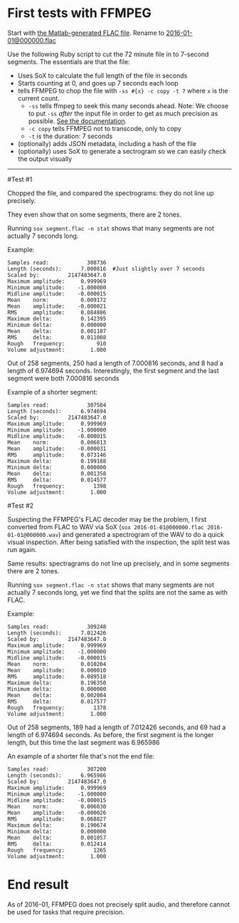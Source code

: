 # First tests with FFMPEG

Start with [the Matlab-generated FLAC file](https://archive.org/details/72MinuteAudioFileWithTonesAt7SecondIntervals).
Rename to 2016-01-01@000000.flac

Use the following Ruby script to cut the 72 minute file in to 7-second segments.
The essentials are that the file:

- Uses SoX to calculate the full length of the file in seconds
- Starts counting at 0, and goes up 7 seconds each loop
- tells FFMPEG to chop the file with `-ss #{x} -c copy -t 7` where `x` is the current count.
	- `-ss` tells ffmpeg to seek this many seconds ahead. Note: We choose to put `-ss` *after* the input file in order to get as much precision as possible. [See the documentation](https://trac.ffmpeg.org/wiki/Seeking).
	- `-c copy` tells FFMPEG not to transcode, only to copy
	- `-t` is the duration: 7 seconds
- (optionally) adds JSON metadata, including a hash of the file
- (optionally) uses SoX to generate a sectrogram so we can easily check the output visually


---

#Test #1

Chopped the file, and compared the spectrograms: they do not line up precisely.

They even show that on some segments, there are 2 tones.

Running `sox segment.flac -n stat` shows that many segments are not actually 7 seconds long.

Example:

```
Samples read:            308736
Length (seconds):      7.000816  #Just slightly over 7 seconds
Scaled by:         2147483647.0
Maximum amplitude:     0.999969
Minimum amplitude:    -1.000000
Midline amplitude:    -0.000015
Mean    norm:          0.009172
Mean    amplitude:    -0.000021
RMS     amplitude:     0.084886
Maximum delta:         0.142395
Minimum delta:         0.000000
Mean    delta:         0.001187
RMS     delta:         0.011008
Rough   frequency:          910
Volume adjustment:        1.000
```

Out of 258 segments, 250 had a length of 7.000816 seconds, and 8 had a length of 6.974694 seconds.
Interestingly, the first segment and the last segment were both 7.000816 seconds

Example of a shorter segment:

```
Samples read:            307584
Length (seconds):      6.974694
Scaled by:         2147483647.0
Maximum amplitude:     0.999969
Minimum amplitude:    -1.000000
Midline amplitude:    -0.000015
Mean    norm:          0.006813
Mean    amplitude:    -0.000031
RMS     amplitude:     0.073146
Maximum delta:         0.199188
Minimum delta:         0.000000
Mean    delta:         0.001358
RMS     delta:         0.014577
Rough   frequency:         1398
Volume adjustment:        1.000
```


#Test #2

Suspecting the FFMPEG's FLAC decoder may be the problem, I first converted from FLAC to WAV via SoX (`sox 2016-01-01@000000.flac 2016-01-01@000000.wav`) and generated a spectrogram of the WAV to do a quick visual inspection.
After being satisfied with the inspection, the split test was run again.

Same results: spectragrams do not line up precisely, and in some segments there are 2 tones.

Running `sox segment.flac -n stat` shows that many segments are not actually 7 seconds long, yet we find that the splits are not the same as with FLAC.

Example:

```
Samples read:            309248
Length (seconds):      7.012426
Scaled by:         2147483647.0
Maximum amplitude:     0.999969
Minimum amplitude:    -1.000000
Midline amplitude:    -0.000015
Mean    norm:          0.010204
Mean    amplitude:     0.000010
RMS     amplitude:     0.089518
Maximum delta:         0.196350
Minimum delta:         0.000000
Mean    delta:         0.002004
RMS     delta:         0.017577
Rough   frequency:         1378
Volume adjustment:        1.000
```

Out of 258 segments, 189 had a length of 7.012426 seconds, and 69 had a length of 6.974694 seconds.
As before, the first segment is the longer length, but this time the last segment was 6.965986


An example of a shorter file that's not the end file:

```
Samples read:            307200
Length (seconds):      6.965986
Scaled by:         2147483647.0
Maximum amplitude:     0.999969
Minimum amplitude:    -1.000000
Midline amplitude:    -0.000015
Mean    norm:          0.006030
Mean    amplitude:    -0.000026
RMS     amplitude:     0.068827
Maximum delta:         0.190674
Minimum delta:         0.000000
Mean    delta:         0.001057
RMS     delta:         0.012414
Rough   frequency:         1265
Volume adjustment:        1.000
```


# End result

As of 2016-01, FFMPEG does not precisely split audio, and therefore cannot be used for tasks that require precision.
